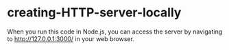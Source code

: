 # creating-HTTP-server-locally
When you run this code in Node.js, you can access the server by navigating to http://127.0.0.1:3000/ in your web browser.
